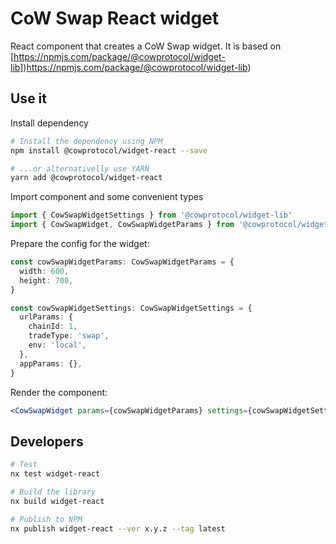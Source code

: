 # CoW Swap React widget

React component that creates a CoW Swap widget. It is based on [https://npmjs.com/package/@cowprotocol/widget-lib])https://npmjs.com/package/@cowprotocol/widget-lib)

## Use it

Install dependency

```bash
# Install the dependency using NPM
npm install @cowprotocol/widget-react --save

# ...or alternativelly use YARN
yarn add @cowprotocol/widget-react
```

Import component and some convenient types

```ts
import { CowSwapWidgetSettings } from '@cowprotocol/widget-lib'
import { CowSwapWidget, CowSwapWidgetParams } from '@cowprotocol/widget-react'
```

Prepare the config for the widget:

```ts
const cowSwapWidgetParams: CowSwapWidgetParams = {
  width: 600,
  height: 700,
}

const cowSwapWidgetSettings: CowSwapWidgetSettings = {
  urlParams: {
    chainId: 1,
    tradeType: 'swap',
    env: 'local',
  },
  appParams: {},
}
```

Render the component:

```jsx
<CowSwapWidget params={cowSwapWidgetParams} settings={cowSwapWidgetSettings} />
```

## Developers

```bash
# Test
nx test widget-react

# Build the library
nx build widget-react

# Publish to NPM
nx publish widget-react --ver x.y.z --tag latest
```
